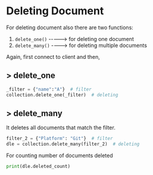 # Deleting Document

For deleting document also there are two functions:  
1. `delete_one()` -----> for deleting one document
2. `delete_many()` ----> for deleting multiple documents

Again, first connect to client and then,

## > delete_one
```python
_filter = {"name":"A"}  # filter
collection.delete_one(_filter)  # deleting
```

## > delete_many
It deletes all documents that match the filter.
```python
filter_2 = {"Platform": "Git"}  # filter
dle = collection.delete_many(filter_2)  # deleting
```

For counting number of documents deleted
```python
print(dle.deleted_count)
```
